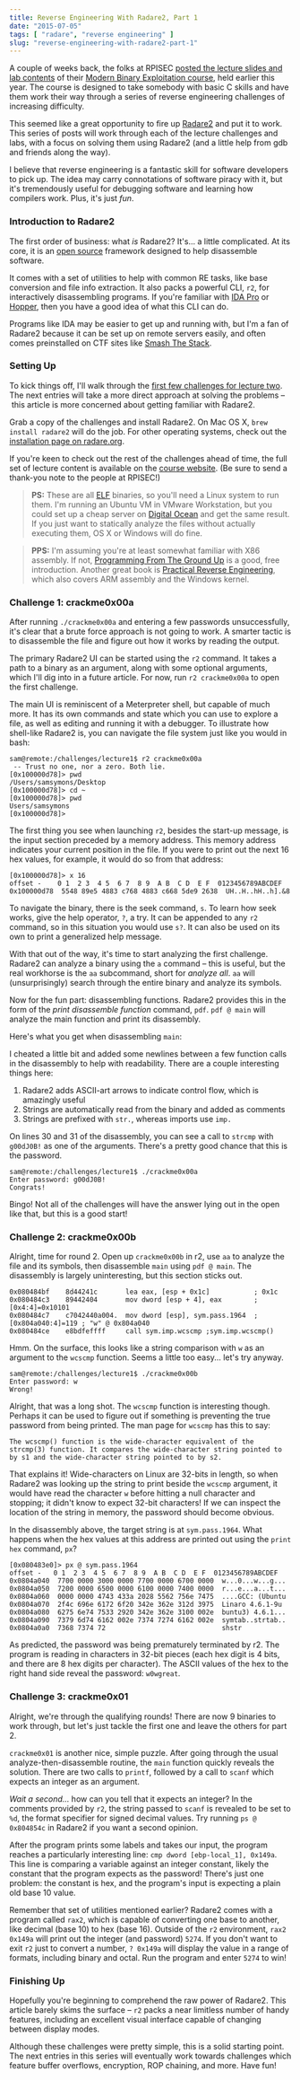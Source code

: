 ```yaml
---
title: Reverse Engineering With Radare2, Part 1
date: "2015-07-05"
tags: [ "radare", "reverse engineering" ]
slug: "reverse-engineering-with-radare2-part-1"
---
```


A couple of weeks back, the folks at RPISEC [posted the lecture slides and lab contents][1] of their [Modern Binary Exploitation course][2], held earlier this year. The course is designed to take somebody with basic C skills and have them work their way through a series of reverse engineering challenges of increasing difficulty.

This seemed like a great opportunity to fire up [Radare2][3] and put it to work. This series of posts will work through each of the lecture challenges and labs, with a focus on solving them using Radare2 (and a little help from gdb and friends along the way).

I believe that reverse engineering is a fantastic skill for software developers to pick up. The idea may carry connotations of software piracy with it, but it's tremendously useful for debugging software and learning how compilers work. Plus, it's just _fun_.

### Introduction to Radare2

The first order of business: what _is_ Radare2? It's... a little complicated. At its core, it is an [open source][4] framework designed to help disassemble software.

It comes with a set of utilities to help with common RE tasks, like base conversion and file info extraction. It also packs a powerful CLI, `r2`, for interactively disassembling programs. If you're familiar with [IDA Pro][5] or [Hopper][6], then you have a good idea of what this CLI can do.

Programs like IDA may be easier to get up and running with, but I'm a fan of Radare2 because it can be set up on remote servers easily, and often comes preinstalled on CTF sites like [Smash The Stack][7].

### Setting Up

To kick things off, I'll walk through the [first few challenges for lecture two][8]. The next entries will take a more direct approach at solving the problems – this article is more concerned about getting familiar with Radare2.

Grab a copy of the challenges and install Radare2. On Mac OS X, `brew install radare2` will do the job. For other operating systems, check out the [installation page on radare.org][9].

If you're keen to check out the rest of the challenges ahead of time, the full set of lecture content is available on the [course website][10]. (Be sure to send a thank-you note to the people at RPISEC!)

> **PS:** These are all [ELF][11] binaries, so you'll need a Linux system to run them. I'm running an Ubuntu VM in VMware Workstation, but you could set up a cheap server on [Digital Ocean][12] and get the same result. If you just want to statically analyze the files without actually executing them, OS X or Windows will do fine.

> **PPS:** I'm assuming you're at least somewhat familiar with X86 assembly. If not, [Programming From The Ground Up][13] is a good, free introduction. Another great book is [Practical Reverse Engineering][14], which also covers ARM assembly and the Windows kernel.

### Challenge 1: crackme0x00a

After running `./crackme0x00a` and entering a few passwords unsuccessfully, it's clear that a brute force approach is not going to work. A smarter tactic is to disassemble the file and figure out how it works by reading the output.

The primary Radare2 UI can be started using the `r2` command. It takes a path to a binary as an argument, along with some optional arguments, which I'll dig into in a future article. For now, run `r2 crackme0x00a` to open the first challenge.

The main UI is reminiscent of a Meterpreter shell, but capable of much more. It has its own commands and state which you can use to explore a file, as well as editing and running it with a debugger. To illustrate how shell-like Radare2 is, you can navigate the file system just like you would in bash:

	sam@remote:/challenges/lecture1$ r2 crackme0x00a
	 -- Trust no one, nor a zero. Both lie.
	[0x100000d78]> pwd
	/Users/samsymons/Desktop
	[0x100000d78]> cd ~
	[0x100000d78]> pwd
	Users/samsymons
	[0x100000d78]>

The first thing you see when launching `r2`, besides the start-up message, is the input section preceded by a memory address. This memory address indicates your current position in the file. If you were to print out the next 16 hex values, for example, it would do so from that address:

	[0x100000d78]> x 16
	offset -    0 1  2 3  4 5  6 7  8 9  A B  C D  E F  0123456789ABCDEF
	0x100000d78  5548 89e5 4883 c768 4883 c668 5de9 2638  UH..H..hH..h].&8

To navigate the binary, there is the seek command, `s`. To learn how seek works, give the help operator, `?`, a try. It can be appended to any `r2` command, so in this situation you would use `s?`. It can also be used on its own to print a generalized help message.

With that out of the way, it's time to start analyzing the first challenge. Radare2 can analyze a binary using the `a` command – this is useful, but the real workhorse is the `aa` subcommand, short for _analyze all_. `aa` will (unsurprisingly) search through the entire binary and analyze its symbols.

Now for the fun part: disassembling functions. Radare2 provides this in the form of the _print disassemble function_ command, `pdf`. `pdf @ main` will analyze the main function and print its disassembly.

Here's what you get when disassembling `main`:

<script src="https://gist.github.com/samsymons/e24e0b7ff24a641231bc.js"></script>

I cheated a little bit and added some newlines between a few function calls in the disassembly to help with readability. There are a couple interesting things here:

1. Radare2 adds ASCII-art arrows to indicate control flow, which is amazingly useful
2. Strings are automatically read from the binary and added as comments
3. Strings are prefixed with `str.`, whereas imports use `imp.`

On lines 30 and 31 of the disassembly, you can see a call to `strcmp` with `g00dJ0B!` as one of the arguments. There's a pretty good chance that this is the password.

	sam@remote:/challenges/lecture1$ ./crackme0x00a
	Enter password: g00dJ0B!
	Congrats!

Bingo! Not all of the challenges will have the answer lying out in the open like that, but this is a good start!

### Challenge 2: crackme0x00b

Alright, time for round 2. Open up `crackme0x00b` in r2, use `aa` to analyze the file and its symbols, then disassemble `main` using `pdf @ main`. The disassembly is largely uninteresting, but this section sticks out.

	0x080484bf    8d44241c       lea eax, [esp + 0x1c]           ; 0x1c
	0x080484c3    89442404       mov dword [esp + 4], eax        ; [0x4:4]=0x10101
	0x080484c7    c7042440a004.  mov dword [esp], sym.pass.1964  ; [0x804a040:4]=119 ; "w" @ 0x804a040
	0x080484ce    e8bdfeffff     call sym.imp.wcscmp ;sym.imp.wcscmp()

Hmm. On the surface, this looks like a string comparison with `w` as an argument to the `wcscmp` function. Seems a little too easy... let's try anyway.

	sam@remote:/challenges/lecture1$ ./crackme0x00b
	Enter password: w
	Wrong!

Alright, that was a long shot. The `wcscmp` function is interesting though. Perhaps it can be used to figure out if something is preventing the true password from being printed. The man page for `wcscmp` has this to say:

	The wcscmp() function is the wide-character equivalent of the strcmp(3) function. It compares the wide-character string pointed to by s1 and the wide-character string pointed to by s2.

That explains it! Wide-characters on Linux are 32-bits in length, so when Radare2 was looking up the string to print beside the `wcscmp` argument, it would have read the character `w` before hitting a null character and stopping; it didn't know to expect 32-bit characters! If we can inspect the location of the string in memory, the password should become obvious.

In the disassembly above, the target string is at `sym.pass.1964`. What happens when the hex values at this address are printed out using the `print hex` command, `px`?

	[0x080483e0]> px @ sym.pass.1964
	offset -   0 1  2 3  4 5  6 7  8 9  A B  C D  E F  0123456789ABCDEF
	0x0804a040  7700 0000 3000 0000 7700 0000 6700 0000  w...0...w...g...
	0x0804a050  7200 0000 6500 0000 6100 0000 7400 0000  r...e...a...t...
	0x0804a060  0000 0000 4743 433a 2028 5562 756e 7475  ....GCC: (Ubuntu
	0x0804a070  2f4c 696e 6172 6f20 342e 362e 312d 3975  Linaro 4.6.1-9u
	0x0804a080  6275 6e74 7533 2920 342e 362e 3100 002e  buntu3) 4.6.1...
	0x0804a090  7379 6d74 6162 002e 7374 7274 6162 002e  symtab..strtab..
	0x0804a0a0  7368 7374 72                             shstr

As predicted, the password was being prematurely terminated by r2. The program is reading in characters in 32-bit pieces (each hex digit is 4 bits, and there are 8 hex digits per character). The ASCII values of the hex to the right hand side reveal the password: `w0wgreat`.

### Challenge 3: crackme0x01

Alright, we're through the qualifying rounds! There are now 9 binaries to work through, but let's just tackle the first one and leave the others for part 2.

`crackme0x01` is another nice, simple puzzle. After going through the usual analyze-then-disassemble routine, the `main` function quickly reveals the solution. There are two calls to `printf`, followed by a call to `scanf` which expects an integer as an argument.

_Wait a second..._ how can you tell that it expects an integer? In the comments provided by `r2`, the string passed to `scanf` is revealed to be set to `%d`, the format specifier for signed decimal values. Try running `ps @ 0x804854c` in Radare2 if you want a second opinion.

After the program prints some labels and takes our input, the program reaches a particularly interesting line: `cmp dword [ebp-local_1], 0x149a`. This line is comparing a variable against an integer constant, likely the constant that the program expects as the password! There's just one problem: the constant is hex, and the program's input is expecting a plain old base 10 value.

Remember that set of utilities mentioned earlier? Radare2 comes with a program called `rax2`, which is capable of converting one base to another, like decimal (base 10) to hex (base 16). Outside of the `r2` environment, `rax2 0x149a` will print out the integer (and password) `5274`. If you don't want to exit `r2` just to convert a number, `? 0x149a` will display the value in a range of formats, including binary and octal. Run the program and enter `5274` to win!

### Finishing Up

Hopefully you're beginning to comprehend the raw power of Radare2. This article barely skims the surface – `r2` packs a near limitless number of handy features, including an excellent visual interface capable of changing between display modes.

Although these challenges were pretty simple, this is a solid starting point. The next entries in this series will eventually work towards challenges which feature buffer overflows, encryption, ROP chaining, and more. Have fun!

[1]:	https://github.com/RPISEC/MBE
[2]:	http://security.cs.rpi.edu/courses/binexp-spring2015/
[3]:	http://radare.org/r/index.html
[4]:	https://github.com/radare/radare2
[5]:	https://www.hex-rays.com/products/ida/index.shtml
[6]:	http://hopperapp.com/
[7]:	http://smashthestack.org/
[8]:	http://security.cs.rpi.edu/courses/binexp-spring2015/lectures/2/challenges.zip
[9]:	http://radare.org/r/down.html
[10]:	http://security.cs.rpi.edu/courses/binexp-spring2015/
[11]:	https://en.wikipedia.org/wiki/Executable_and_Linkable_Format
[12]:	https://www.digitalocean.com/?refcode=6b824f15292b
[13]:	https://savannah.nongnu.org/projects/pgubook/
[14]:	http://www.amazon.com/Practical-Reverse-Engineering-Reversing-Obfuscation/dp/1118787315
